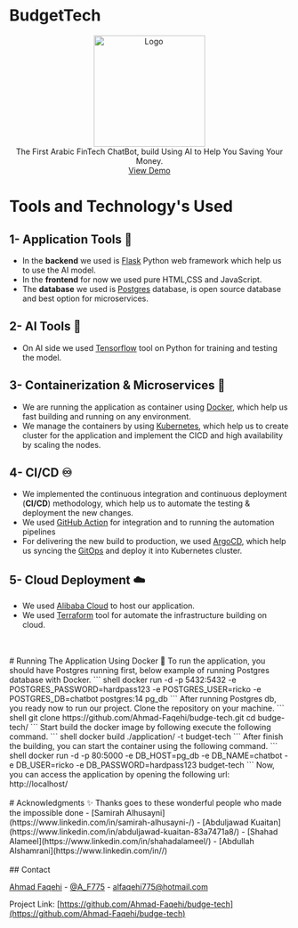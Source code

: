 # BudgetTech
<p align="center">
    <img src="https://i.imgur.com/c1BF8T7.png" alt="Logo" width="200">
    <br>
    The First Arabic FinTech ChatBot, build Using AI to Help You Saving Your Money.
    <br />
    <a href="http://8.213.17.11/">View Demo</a>
  </p>
</p>

# Tools and Technology's Used
## 1- Application Tools 🎯
- In the <b>backend</b> we used is [Flask](https://palletsprojects.com/p/flask/) Python web framework which help us to use the AI model.
- In the <b>frontend</b> for now we used pure HTML,CSS and JavaScript.
- The <b>database</b> we used is [Postgres](https://www.postgresql.org/) database, is open source database and best option for microservices.
## 2- AI Tools 👾
- On AI side we used [Tensorflow](https://www.tensorflow.org/) tool on Python for training and testing the model.
## 3- Containerization & Microservices 🐬
- We are running the application as container using [Docker](https://www.docker.com/), which help us fast building and running on any environment.
- We manage the containers by using [Kubernetes](https://kubernetes.io/), which help us to create cluster for the application and implement the CICD and high availability by scaling the nodes.
## 4- CI/CD ♾️
- We implemented the continuous integration and continuous deployment (<b>CI/CD</b>) methodology, which help us to automate the testing & deployment the new changes.
- We used [GitHub Action](https://github.com/features/actions) for integration and to running the automation pipelines
- For delivering the new build to production, we used [ArgoCD](https://argo-cd.readthedocs.io/en/stable), which help us syncing the [GitOps](https://www.gitops.tech/) and deploy it into Kubernetes cluster.
## 5- Cloud Deployment ☁️
- We used [Alibaba Cloud](https://www.alibabacloud.com/) to host our application.
- We used [Terraform](https://www.terraform.io/) tool for automate the infrastructure building on cloud. 
<br>
<br>
# Running The Application Using Docker 🐬
To run the application, you should have Postgres running first, below example of running Postgres database with Docker.
``` shell
docker run -d -p 5432:5432 -e POSTGRES_PASSWORD=hardpass123 -e POSTGRES_USER=ricko -e POSTGRES_DB=chatbot postgres:14 pg_db
```
After running Postgres db, you ready now to run our project. Clone the repository on your machine.
``` shell
git clone https://github.com/Ahmad-Faqehi/budge-tech.git
cd budge-tech/
```
Start build the docker image by following execute the following command.
``` shell
docker build ./application/ -t budget-tech
```
After finish the building, you can start the container using the following command.
``` shell
docker run -d -p 80:5000 -e DB_HOST=pg_db -e DB_NAME=chatbot -e DB_USER=ricko -e DB_PASSWORD=hardpass123 budget-tech
```
Now, you can access the application by opening the following url:
<br>
http://localhost/
<br>
<br>
# Acknowledgments ✨
Thanks goes to these wonderful people who made the impossible done
- [Samirah Alhusayni](https://www.linkedin.com/in/samirah-alhusayni-/)
- [Abduljawad Kuaitan](https://www.linkedin.com/in/abduljawad-kuaitan-83a7471a8/)
- [Shahad Alameel](https://www.linkedin.com/in/shahadalameel/)
- [Abdullah Alshamrani](https://www.linkedin.com/in//)
<br>
<br>
<!-- CONTACT -->
## Contact

[Ahmad Faqehi](https://www.linkedin.com/in/ahmad-faqehi/) - [@A_F775](https://twitter.com/A_F775) - alfaqehi775@hotmail.com

Project Link: [https://github.com/Ahmad-Faqehi/budge-tech](https://github.com/Ahmad-Faqehi/budge-tech)
